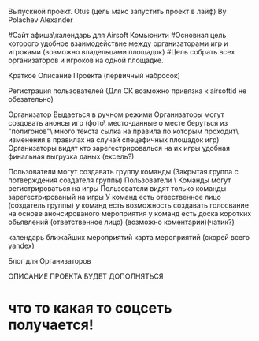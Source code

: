 Выпускной проект. Otus (цель макс запустить проект в лайф)
By Polachev Alexander 



#Сайт афиша\календарь для Airsoft Комьюнити 
#Основная цель которого удобное взаимодействие между организаторами игр и игроками (возможно владельцами площадок) 
#Цель собрать всех организаторов и игроков на одной площадке. 

Краткое Описание Проекта (первичный набросок)

Регистрация пользователей (Для СК возможно привязка к airsoftid не обезательно)

Организатор Выдаеться в ручном режими 
Организаторы могут создовать анонсы игр (фото\ место-данные о месте беруться из "полигонов"\ много текста сылка на 
правила по которым проходит\ изменения в правилах на случай спецефичных площадок игр)
Организаторы видят кто зарегестрировалься на их игры удобная финальная выгрузка даных (ексель?)

Пользователи могут создавать группу команды (Закрытая группа с потверждения создателя группы)
Пользователи \ Команды могут регистрироваться на игры 
Пользователи видят только команды зарегестрированый на игры 
У команд есть отвественное лицо (создатель группы)
у команд есть возможность создавать  голосвание на основе анонсированого мероприятия 
у команд есть доска коротких обьявлений (ответственное лицо) (возможно коментарии)(чатик?)


календарь ближайших мероприятий 
карта мероприятий (скорей всего yandex)

Блог для Организаторов 

ОПИСАНИЕ ПРОЕКТА БУДЕТ ДОПОЛНЯТЬСЯ

# что то какая то соцсеть получается! 
